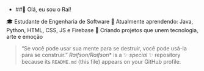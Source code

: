 * ##👋 Olá, eu sou o Raí!

🎓 Estudante de Engenharia de Software
🌱 Atualmente aprendendo: Java, Python, HTML, CSS, JS e Firebase
🚀 Criando projetos que unem tecnologia, arte e emoção

> “Se você pode usar sua mente para se destruir, você pode usá-la para se construir.”
*Raifson/Raifson** is a ✨ _special_ ✨ repository because its `README.md` (this file) appears on your GitHub profile.
